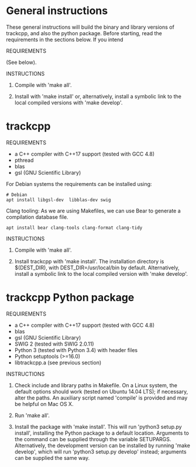 # General instructions

These general instructions will build the binary and library versions of
trackcpp, and also the python package. Before starting, read the requirements
in the sections below. If you intend

REQUIREMENTS

(See below).

INSTRUCTIONS

1. Compile with 'make all'.

1. Install with 'make install' or, alternatively, install a symbolic link to
   the local compiled versions with 'make develop'.

# trackcpp

REQUIREMENTS

- a C++ compiler with C++17 support (tested with GCC 4.8)
- pthread
- blas
- gsl (GNU Scientific Library)

For Debian systems the requirements can be installed using:

```command
# Debian
apt install libgsl-dev  libblas-dev swig
```

Clang tooling: As we are using Makefiles, we can use Bear to generate a compilation database file.

```command
apt install bear clang-tools clang-format clang-tidy
```

INSTRUCTIONS

1. Compile with 'make all'.

1. Install trackcpp with 'make install'. The installation directory is
   $(DEST_DIR), with DEST_DIR=/usr/local/bin by default. Alternatively, install a
   symbolic link to the local compiled version with 'make develop'.

# trackcpp Python package

REQUIREMENTS

- a C++ compiler with C++17 support (tested with GCC 4.8)
- blas
- gsl (GNU Scientific Library)
- SWIG 2 (tested with SWIG 2.0.11)
- Python 3 (tested with Python 3.4) with header files
- Python setuptools (>=16.0)
- libtrackcpp.a (see previous section)

INSTRUCTIONS

1. Check include and library paths in Makefile. On a Linux system, the default
   options should work (tested on Ubuntu 14.04 LTS); if necessary, alter the
   paths. An auxiliary script named 'compile' is provided and may be helpful on
   Mac OS X.

1. Run 'make all'.

1. Install the package with 'make install'. This will run 'python3 setup.py
   install', installing the Python package to a default location. Arguments to
   the command can be supplied through the variable SETUPARGS. Alternatively, the
   development version can be installed by running 'make develop', which will run
   'python3 setup.py develop' instead; arguments can be supplied the same way.

